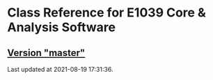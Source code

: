 # Class Reference for E1039 Core & Analysis Software
## [Version "master"](master/)
Last updated at 2021-08-19 17:31:36.
